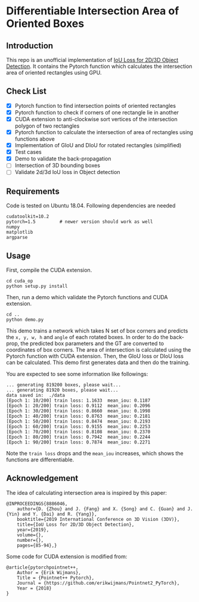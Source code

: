 # Differentiable Intersection Area of Oriented Boxes
## Introduction
This repo is an unofficial implementation of [IoU Loss for 2D/3D Object Detection](https://arxiv.org/pdf/1908.03851.pdf). It contains the Pytorch function which calculates the intersection area of oriented rectangles using GPU.

## Check List
- [x] Pytorch function to find intersection points of oriented rectangles
- [x] Pytorch function to check if corners of one rectangle lie in another 
- [x] CUDA extension to anti-clockwise sort vertices of the intersection polygon of two rectangles
- [x] Pytorch function to calculate the intersection of area of rectangles using functions above
- [x] Implementation of GIoU and DIoU for rotated rectangles (simplified) 
- [x] Test cases
- [x] Demo to validate the back-propagation
- [ ] Intersection of 3D bounding boxes
- [ ] Validate 2d/3d IoU loss in Object detection

## Requirements
Code is tested on Ubuntu 18.04. Following dependencies are needed

    cudatoolkit=10.2
    pytorch=1.5         # newer version should work as well
    numpy
    matplotlib
    argparse

## Usage

First, compile the CUDA extension.

    cd cuda_op
    python setup.py install

Then, run a demo which validate the Pytorch functions and CUDA extension.

    cd ..
    python demo.py

This demo trains a network which takes N set of box corners and predicts the `x, y, w, h` and `angle` of each rotated boxes. In order to do the back-prop, the predicted box parameters and the GT are converted to coordinates of box corners. The area of intersection is calculated using the Pytorch function with CUDA extension. Then, the GIoU loss or DIoU loss can be calculated. This demo first generates data and then do the training.

You are expected to see some information like followings:

    ... generating 819200 boxes, please wait...
    ... generating 81920 boxes, please wait...
    data saved in:  ./data
    [Epoch 1: 10/200] train loss: 1.1633  mean_iou: 0.1187
    [Epoch 1: 20/200] train loss: 0.9112  mean_iou: 0.2096
    [Epoch 1: 30/200] train loss: 0.8660  mean_iou: 0.1998
    [Epoch 1: 40/200] train loss: 0.8763  mean_iou: 0.2181
    [Epoch 1: 50/200] train loss: 0.8474  mean_iou: 0.2193
    [Epoch 1: 60/200] train loss: 0.9155  mean_iou: 0.2253
    [Epoch 1: 70/200] train loss: 0.8108  mean_iou: 0.2370
    [Epoch 1: 80/200] train loss: 0.7942  mean_iou: 0.2244
    [Epoch 1: 90/200] train loss: 0.7874  mean_iou: 0.2271

Note the `train loss` drops and the `mean_iou` increases, which shows the functions are differentiable.

## Acknowledgement
The idea of calculating intersection area is inspired by this paper:

    @INPROCEEDINGS{8886046,
        author={D. {Zhou} and J. {Fang} and X. {Song} and C. {Guan} and J. {Yin} and Y. {Dai} and R. {Yang}},
        booktitle={2019 International Conference on 3D Vision (3DV)}, 
        title={IoU Loss for 2D/3D Object Detection}, 
        year={2019},
        volume={},
        number={},
        pages={85-94},}

Some code for CUDA extension is modified from:

    @article{pytorchpointnet++,
        Author = {Erik Wijmans},
        Title = {Pointnet++ Pytorch},
        Journal = {https://github.com/erikwijmans/Pointnet2_PyTorch},
        Year = {2018}
    }


